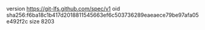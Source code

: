 version https://git-lfs.github.com/spec/v1
oid sha256:f6ba18c1b417d2018811545663ef6c503736289eaeaece79be97afa05e492f2c
size 8203
